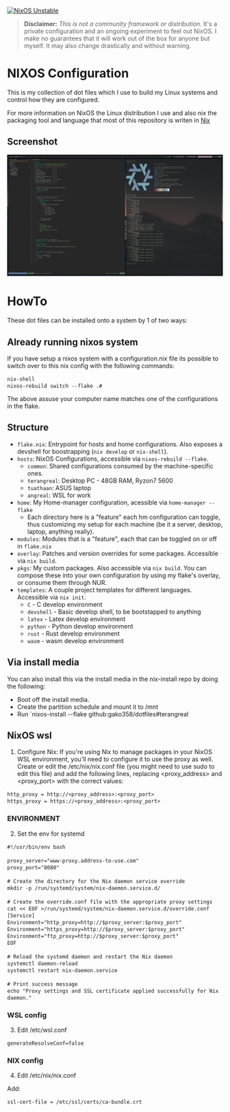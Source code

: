 [![NixOS Unstable](https://img.shields.io/badge/NixOS-unstable-blue.svg?style=flat-square&logo=NixOS&logoColor=white)](https://nixos.org)

> **Disclaimer:** _This is not a community framework or distribution._ It's a
> private configuration and an ongoing experiment to feel out NixOS. I make no
> guarantees that it will work out of the box for anyone but myself. It may also
> change drastically and without warning.

# NIXOS Configuration
This is my collection of dot files which I use to build my Linux systems and 
control how they are configured.

For more information on NixOS the Linux distribution I use and also nix
the packaging tool and language that most of this repository is writen in
[Nix](https://nixos.org/)

## Screenshot
![screenshot](https://github.com/Gako358/archive/blob/main/images/config/work.png)

# HowTo
These dot files can be installed onto a system by 1 of two ways:

## Already running nixos system
If you have setup a nixos system with a configuration.nix file its possible to switch over to this nix config with
the following commands:

```shell
nix-shell
nixos-rebuild switch --flake .#
```

The above assuse your computer name matches one of the configurations in the flake.

## Structure

- `flake.nix`: Entrypoint for hosts and home configurations. Also exposes a
  devshell for boostrapping (`nix develop` or `nix-shell`).
- `hosts`: NixOS Configurations, accessible via `nixos-rebuild --flake`.
  - `common`: Shared configurations consumed by the machine-specific ones.
  - `terangreal`: Desktop PC - 48GB RAM, Ryzon7 5600
  - `tuathaan`: ASUS laptop
  - `angreal`: WSL for work
- `home`: My Home-manager configuration, acessible via `home-manager --flake`
    - Each directory here is a "feature" each hm configuration can toggle, thus
      customizing my setup for each machine (be it a server, desktop, laptop,
      anything really).
- `modules`: Modules that is a "feature", each that can be toggled on or off in `flake.nix`
- `overlay`: Patches and version overrides for some packages. Accessible via
  `nix build`.
- `pkgs`: My custom packages. Also accessible via `nix build`. You can compose
  these into your own configuration by using my flake's overlay, or consume them through NUR.
- `templates`: A couple project templates for different languages. Accessible
  via `nix init`.
    -  `C` - C develop environment
    -  `devshell` - Basic develop shell, to be bootstapped to anything
    -  `latex` - Latex develop environment
    -  `python` - Python develop environment
    -  `rust` - Rust develop environment
    -  `wasm` - wasm develop environment


## Via install media
You can also install this via the install media in the nix-install repo by doing the following:

- Boot off the install media.
- Create the partition schedule and mount it to /mnt
- Run `nixos-install --flake github:gako358/dotfiles#terangreal



## NixOS wsl
1.  Configure Nix: If you're using Nix to manage packages in your NixOS WSL environment, you'll need to configure it to use the proxy as well. Create or edit the /etc/nix/nix.conf file (you might need to use sudo to edit this file) and add the following lines, replacing <proxy_address> and <proxy_port> with the correct values:

```
http_proxy = http://<proxy_address>:<proxy_port>
https_proxy = https://<proxy_address>:<proxy_port>
```

### ENVIRONMENT
2. Set the env for systemd
```
#!/usr/bin/env bash

proxy_server="www-proxy.address-to-use.com"
proxy_port="8080"

# Create the directory for the Nix daemon service override
mkdir -p /run/systemd/system/nix-daemon.service.d/

# Create the override.conf file with the appropriate proxy settings
cat << EOF >/run/systemd/system/nix-daemon.service.d/override.conf
[Service]
Environment="http_proxy=http://$proxy_server:$proxy_port"
Environment="https_proxy=http://$proxy_server:$proxy_port"
Environment="ftp_proxy=http://$proxy_server:$proxy_port"
EOF

# Reload the systemd daemon and restart the Nix daemon
systemctl daemon-reload
systemctl restart nix-daemon.service

# Print success message
echo "Proxy settings and SSL certificate applied successfully for Nix daemon."
```
### WSL config
3. Edit /etc/wsl.conf

```
generateResolveConf=false
```

### NIX config
4. Edit /etc/nix/nix.conf

Add:
```
ssl-cert-file = /etc/ssl/certs/ca-bundle.crt
```

